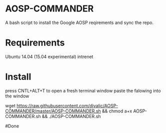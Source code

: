 # AOSP-COMMANDER
A bash script to install the Google AOSP reqirements and  sync the  repo.
# Requirements
Ubuntu 14.04 (15.04 experimental)
intrenet

# Install
press CNTL+ALT+T to open a fresh terminal window
paste the falowing into the window

wget https://raw.githubusercontent.com/djvalic/AOSP-COMMANDER/master/AOSP-COMMANDER.sh && chmod a+x AOSP-COMMANDER.sh && ./AOSP-COMMANDER.sh

#Done

